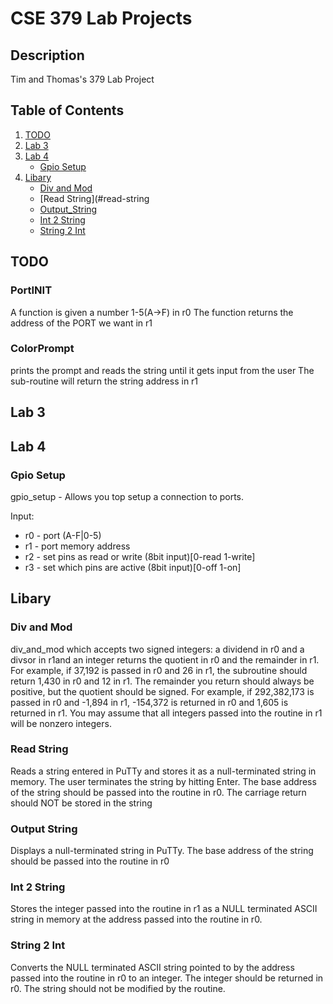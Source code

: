 # CSE 379 Lab Projects

## Description
Tim and Thomas's 379 Lab Project

## Table of Contents

1. [TODO](#todo)
2. [Lab 3](#lab-3)
3. [Lab 4](#lab-4)
    - [Gpio Setup](#gpio-setup)
4. [Libary](#libary)
    - [Div and Mod](#div-and-mod)
    - [Read String](#read-string
    - [Output_String](#output-string)
    - [Int 2 String](#int2string)
    - [String 2 Int](#string-2-int)

## TODO
### PortINIT
A function is given a number 1-5(A->F) in r0
The function returns the address of the PORT we want in r1

### ColorPrompt
prints the prompt and reads the string until it gets input from the user
The sub-routine will return the string address in r1


## Lab 3

## Lab 4

### Gpio Setup
gpio_setup - Allows you top setup a connection to ports.

Input:  
* r0 - port (A-F|0-5)
* r1 - port memory address
* r2 - set pins as read or write (8bit input)[0-read 1-write]
* r3 - set which pins are active (8bit input)[0-off  1-on]

## Libary

### Div and Mod
div_and_mod which accepts two signed integers: a
dividend in r0 and a divsor in r1and an integer returns the quotient in r0 and the remainder in r1. For
example, if 37,192 is passed in r0 and 26 in r1, the subroutine should return 1,430 in r0 and 12 in r1. The
remainder you return should always be positive, but the quotient should be signed. For example, if
292,382,173 is passed in r0 and -1,894 in r1, -154,372 is returned in r0 and 1,605 is returned in r1. You
may assume that all integers passed into the routine in r1 will be nonzero integers. 

### Read String
Reads a string entered in PuTTy and stores it as a null-terminated string in memory.
The user terminates the string by hitting Enter. The base address of the string should be passed
into the routine in r0. The carriage return should NOT be stored in the string

### Output String
Displays a null-terminated string in PuTTy. The base address of the string should be
passed into the routine in r0

### Int 2 String
Stores the integer passed into the routine in r1 as a NULL terminated ASCII string in memory
at the address passed into the routine in r0.

### String 2 Int
Converts the NULL terminated ASCII string pointed to by the address passed into the routine in
r0 to an integer. The integer should be returned in r0. The string should not be modified by the routine.

